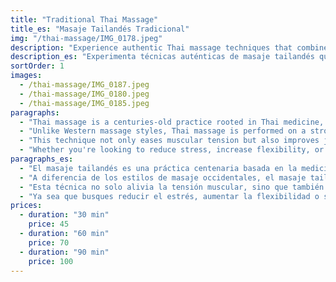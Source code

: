 ```yaml
---
title: "Traditional Thai Massage"
title_es: "Masaje Tailandés Tradicional"
img: "/thai-massage/IMG_0178.jpeg"
description: "Experience authentic Thai massage techniques that combine acupressure, stretching, and energy work for deep relaxation and renewal."
description_es: "Experimenta técnicas auténticas de masaje tailandés que combinan acupresión, estiramientos y trabajo energético para una profunda relajación y renovación."
sortOrder: 1
images:
  - /thai-massage/IMG_0187.jpeg
  - /thai-massage/IMG_0180.jpeg
  - /thai-massage/IMG_0185.jpeg
paragraphs:
  - "Thai massage is a centuries-old practice rooted in Thai medicine, designed to realign the body, boost energy flow, and relieve tension through a unique combination of assisted stretching, gentle pressure, and mindful breathing."
  - "Unlike Western massage styles, Thai massage is performed on a strong stable bed, and clients remain fully clothed in comfortable attire. During the session, the therapist uses their hands, elbows, knees, and even feet to apply rhythmic pressure and guide your body through a series of yoga-like stretches."
  - "This technique not only eases muscular tension but also improves joint mobility, posture, and internal balance. It's especially beneficial for people with sedentary lifestyles, athletes, or anyone seeking both physical and mental rejuvenation."
  - "Whether you're looking to reduce stress, increase flexibility, or simply indulge in a moment of self-care, Traditional Thai Massage offers a deeply restorative experience for body and mind."
paragraphs_es:
  - "El masaje tailandés es una práctica centenaria basada en la medicina tailandesa, diseñada para realinear el cuerpo, aumentar el flujo de energía y aliviar la tensión mediante una combinación única de estiramientos asistidos, presión suave y respiración consciente."
  - "A diferencia de los estilos de masaje occidentales, el masaje tailandés se realiza sobre una cama estable y resistente, y los clientes permanecen completamente vestidos con ropa cómoda. Durante la sesión, el terapeuta utiliza sus manos, codos, rodillas e incluso pies para aplicar presión rítmica y guiar tu cuerpo a través de una serie de estiramientos similares al yoga."
  - "Esta técnica no solo alivia la tensión muscular, sino que también mejora la movilidad articular, la postura y el equilibrio interno. Es especialmente beneficiosa para personas con estilos de vida sedentarios, deportistas o cualquiera que busque rejuvenecimiento físico y mental."
  - "Ya sea que busques reducir el estrés, aumentar la flexibilidad o simplemente disfrutar de un momento de autocuidado, el Masaje Tailandés Tradicional ofrece una experiencia profundamente restauradora para cuerpo y mente."
prices:
  - duration: "30 min"
    price: 45
  - duration: "60 min"
    price: 70
  - duration: "90 min"
    price: 100
---
```

